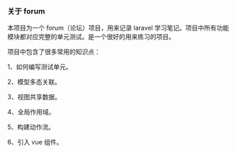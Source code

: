 ### 关于 forum 

本项目为一个 forum（论坛）项目，用来记录 laravel 学习笔记。项目中所有功能模块都对应完整的单元测试。是一个很好的用来练习的项目。

项目中包含了很多常用的知识点：

1、如何编写测试单元。

2、模型多态关联。

3、视图共享数据。

4、全局作用域。

5、构建动作流。

6、引入 vue 组件。

